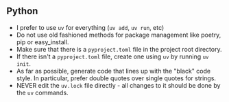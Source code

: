 ## Python

- I prefer to use `uv` for everything (`uv add`, `uv run`, etc)
- Do not use old fashioned methods for package management like poetry, pip or easy_install.
- Make sure that there is a `pyproject.toml` file in the project root directory.
- If there isn't a `pyproject.toml` file, create one using `uv` by running `uv init`.
- As far as possible, generate code that lines up with the "black" code style. In particular, prefer double quotes over single quotes for strings.
- NEVER edit the `uv.lock` file directly - all changes to it should be done by the `uv` commands.
